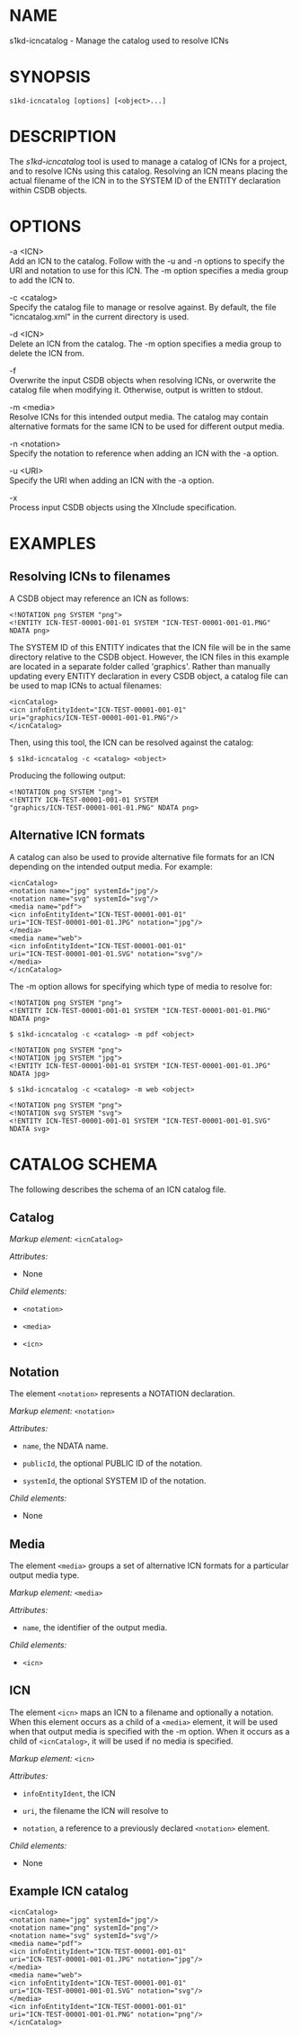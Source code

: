 NAME
====

s1kd-icncatalog - Manage the catalog used to resolve ICNs

SYNOPSIS
========

    s1kd-icncatalog [options] [<object>...]

DESCRIPTION
===========

The *s1kd-icncatalog* tool is used to manage a catalog of ICNs for a project, and to resolve ICNs using this catalog. Resolving an ICN means placing the actual filename of the ICN in to the SYSTEM ID of the ENTITY declaration within CSDB objects.

OPTIONS
=======

-a &lt;ICN&gt;  
Add an ICN to the catalog. Follow with the -u and -n options to specify the URI and notation to use for this ICN. The -m option specifies a media group to add the ICN to.

-c &lt;catalog&gt;  
Specify the catalog file to manage or resolve against. By default, the file "icncatalog.xml" in the current directory is used.

-d &lt;ICN&gt;  
Delete an ICN from the catalog. The -m option specifies a media group to delete the ICN from.

-f  
Overwrite the input CSDB objects when resolving ICNs, or overwrite the catalog file when modifying it. Otherwise, output is written to stdout.

-m &lt;media&gt;  
Resolve ICNs for this intended output media. The catalog may contain alternative formats for the same ICN to be used for different output media.

-n &lt;notation&gt;  
Specify the notation to reference when adding an ICN with the -a option.

-u &lt;URI&gt;  
Specify the URI when adding an ICN with the -a option.

-x  
Process input CSDB objects using the XInclude specification.

EXAMPLES
========

Resolving ICNs to filenames
---------------------------

A CSDB object may reference an ICN as follows:

    <!NOTATION png SYSTEM "png">
    <!ENTITY ICN-TEST-00001-001-01 SYSTEM "ICN-TEST-00001-001-01.PNG"
    NDATA png>

The SYSTEM ID of this ENTITY indicates that the ICN file will be in the same directory relative to the CSDB object. However, the ICN files in this example are located in a separate folder called 'graphics'. Rather than manually updating every ENTITY declaration in every CSDB object, a catalog file can be used to map ICNs to actual filenames:

    <icnCatalog>
    <icn infoEntityIdent="ICN-TEST-00001-001-01"
    uri="graphics/ICN-TEST-00001-001-01.PNG"/>
    </icnCatalog>

Then, using this tool, the ICN can be resolved against the catalog:

    $ s1kd-icncatalog -c <catalog> <object>

Producing the following output:

    <!NOTATION png SYSTEM "png">
    <!ENTITY ICN-TEST-00001-001-01 SYSTEM
    "graphics/ICN-TEST-00001-001-01.PNG" NDATA png>

Alternative ICN formats
-----------------------

A catalog can also be used to provide alternative file formats for an ICN depending on the intended output media. For example:

    <icnCatalog>
    <notation name="jpg" systemId="jpg"/>
    <notation name="svg" systemId="svg"/>
    <media name="pdf">
    <icn infoEntityIdent="ICN-TEST-00001-001-01"
    uri="ICN-TEST-00001-001-01.JPG" notation="jpg"/>
    </media>
    <media name="web">
    <icn infoEntityIdent="ICN-TEST-00001-001-01"
    uri="ICN-TEST-00001-001-01.SVG" notation="svg"/>
    </media>
    </icnCatalog>

The -m option allows for specifying which type of media to resolve for:

    <!NOTATION png SYSTEM "png">
    <!ENTITY ICN-TEST-00001-001-01 SYSTEM "ICN-TEST-00001-001-01.PNG"
    NDATA png>

    $ s1kd-icncatalog -c <catalog> -m pdf <object>

    <!NOTATION png SYSTEM "png">
    <!NOTATION jpg SYSTEM "jpg">
    <!ENTITY ICN-TEST-00001-001-01 SYSTEM "ICN-TEST-00001-001-01.JPG"
    NDATA jpg>

    $ s1kd-icncatalog -c <catalog> -m web <object>

    <!NOTATION png SYSTEM "png">
    <!NOTATION svg SYSTEM "svg">
    <!ENTITY ICN-TEST-00001-001-01 SYSTEM "ICN-TEST-00001-001-01.SVG"
    NDATA svg>

CATALOG SCHEMA
==============

The following describes the schema of an ICN catalog file.

Catalog
-------

*Markup element:* `<icnCatalog>`

*Attributes:*

-   None

*Child elements:*

-   `<notation>`

-   `<media>`

-   `<icn>`

Notation
--------

The element `<notation>` represents a NOTATION declaration.

*Markup element:* `<notation>`

*Attributes:*

-   `name`, the NDATA name.

-   `publicId`, the optional PUBLIC ID of the notation.

-   `systemId`, the optional SYSTEM ID of the notation.

*Child elements:*

-   None

Media
-----

The element `<media>` groups a set of alternative ICN formats for a particular output media type.

*Markup element:* `<media>`

*Attributes:*

-   `name`, the identifier of the output media.

*Child elements:*

-   `<icn>`

ICN
---

The element `<icn>` maps an ICN to a filename and optionally a notation. When this element occurs as a child of a `<media>` element, it will be used when that output media is specified with the -m option. When it occurs as a child of `<icnCatalog>`, it will be used if no media is specified.

*Markup element:* `<icn>`

*Attributes:*

-   `infoEntityIdent`, the ICN

-   `uri`, the filename the ICN will resolve to

-   `notation`, a reference to a previously declared `<notation>` element.

*Child elements:*

-   None

Example ICN catalog
-------------------

    <icnCatalog>
    <notation name="jpg" systemId="jpg"/>
    <notation name="png" systemId="png"/>
    <notation name="svg" systemId="svg"/>
    <media name="pdf">
    <icn infoEntityIdent="ICN-TEST-00001-001-01"
    uri="ICN-TEST-00001-001-01.JPG" notation="jpg"/>
    </media>
    <media name="web">
    <icn infoEntityIdent="ICN-TEST-00001-001-01"
    uri="ICN-TEST-00001-001-01.SVG" notation="svg"/>
    </media>
    <icn infoEntityIdent="ICN-TEST-00001-001-01"
    uri="ICN-TEST-00001-001-01.PNG" notation="png"/>
    </icnCatalog>
